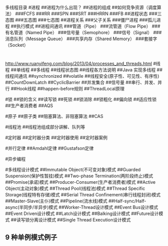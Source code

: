 多线程目录
#进程
##进程为什么出现？
##进程的组成
##如何竞争资源（调度算法）
###FCFS
###RR
###SPN
###SRT
###HRRN
###FB
##进程状态
###三态图
###五态图
###七态图
##进程关系
###父子关系
###僵尸进程
###孤儿进程
##执行模式
##进程间通讯
###管道（Pipe）
###流管道（Flow Pipe）
###有名管道（Named Pipe）
###信号量（Semophore）
###信号（Signal）
###消息队列（Message Queue）
###共享内存（Shared Memory）
###套接字（Socket）

#

http://www.ruanyifeng.com/blog/2013/04/processes_and_threads.html
#线程
##单线程
##多线程
##线程状态图
##线程各方法说明
##Java 实现多线程
##线程间通讯
##synchronized
##volatile
##线程安全(原子性、可见性、有序性)
##CountDownLatch
##CyclicBarrier
##并发集合
##信号量
##串行、并发、并行
##Hook线程
##happen-before规则
##ThreadLocal原理

#锁
##锁的含义
##读写锁
##死锁
##锁消除
##锁粗化
##偏向锁
##适应性锁
##生产者消费者
##AQS

#原子
##原子类
##阻塞算法、非阻塞算法
##CAS

#线程池
##线程池组成部分讲解、队列等

#定时器
##定时器分类
##定时器使用
##定时器案例

#并行定律
##Amdahl定律
##Gustafson定律

#异步编程

#多线程设计模式
##Immutable Object(不可变对象)模式
##Guarded Suspension(保护性暂挂)模式
##Two-phase Termination(两阶段终止)模式
##Promise(承诺)模式
##Producer-Consumer(生产者消费者)模式
##Active Object(主动对象)模式
##Thread Pool(线程池)模式
##Thread Specific Storage(线程特有存储)模式
##Serial Thread Confinement(串行线程封闭)模式
##Master-Slave(主仆)模式
##Pipeline(流水线)模式
##Half-sync/Half-async(半同步/半异步)模式
##Worker-Thread设计模式
##Event Bus设计模式
##Event Driven设计模式
##Latch设计模式
##Balking设计模式
##Future设计模式
##读写锁分离设计模式
##Single Thread Execution设计模式

## 9 种单例模式例子